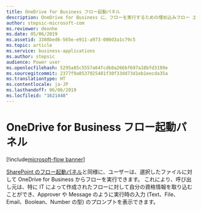 ```yaml
---
title: OneDrive for Business フロー起動パネル
description: OneDrive for Business に、フローを実行するための埋め込みフロー エクスペリエンスが備わります
author: stepsic-microsoft-com
ms.reviewer: deonhe
ms.date: 05/06/2019
ms.assetid: 3388bed6-565e-e911-a973-000d3a1c79c5
ms.topic: article
ms.service: business-applications
ms.author: stepsic
audience: Power user
ms.openlocfilehash: 5295a85c5557a64fcdb0a266bf697a18bfd3199e
ms.sourcegitcommit: 2377f9a8537925401f30f33dd73d1eb1eecda35a
ms.translationtype: HT
ms.contentlocale: ja-JP
ms.lasthandoff: 06/06/2019
ms.locfileid: "1621448"
---
```

# <a name="onedrive-for-business-flow-launch-panel"></a>OneDrive for Business フロー起動パネル

[!include[microsoft-flow banner](../includes/microsoft-flow.md)]

[SharePoint のフロー起動パネル](https://flow.microsoft.com/en-us/blog/introducing-flow-launch-panel-in-sharepoint-lists-and-libraries/)と同様に、ユーザーは、選択したファイルに対して OneDrive for Business からフローを実行できます。 これにより、呼び出し元は、特に IT によって作成されたフローに対して自分の資格情報を取り込むことができ、Approver や Message のように実行時の入力 (Text、File、Email、Boolean、Number の型) のプロンプトを表示できます。
